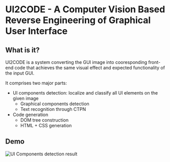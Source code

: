 # UI2CODE - A Computer Vision Based Reverse Engineering of Graphical User Interface

## What is it?

UI2CODE is a system converting the GUI image into cooresponding front-end code that achieves the same visual effect and expected functionality of the input GUI.

It comprises two major parts: 
* UI components detection: localize and classify all UI elements on the given image
  * Graphical components detection 
  * Text recognition through CTPN 
* Code generation
  * DOM tree construction
  * HTML + CSS generation

## Demo
![UI Components detection result](https://github.com/MulongXie/UI2CODE/blob/master/demo/uied.png)
